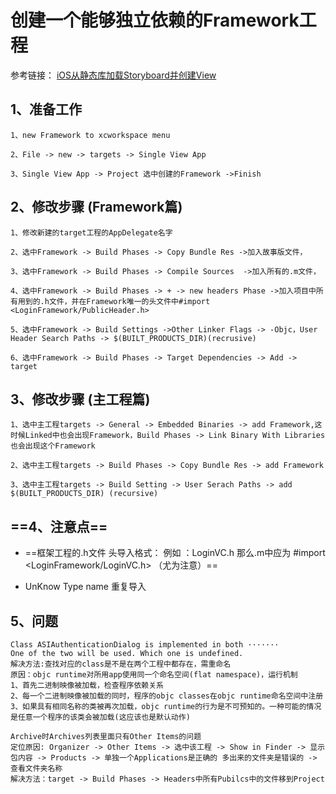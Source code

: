 # 创建一个能够独立依赖的Framework工程

参考链接：
[iOS从静态库加载Storyboard并创建View](https://www.jianshu.com/p/f2ffe8325519)


## 1、准备工作

```
1、new Framework to xcworkspace menu
```

```
2、File -> new -> targets -> Single View App
```

```
3、Single View App -> Project 选中创建的Framework ->Finish
```

## 2、修改步骤 (Framework篇)

```
1、修改新建的target工程的AppDelegate名字
```

```
2、选中Framework -> Build Phases -> Copy Bundle Res ->加入故事版文件，
```

```
3、选中Framework -> Build Phases -> Compile Sources  ->加入所有的.m文件，
```

```
4、选中Framework -> Build Phases -> + -> new headers Phase ->加入项目中所有用到的.h文件，并在Framework唯一的头文件中#import <LoginFramework/PublicHeader.h>
```

```
5、选中Framework -> Build Settings ->Other Linker Flags -> -Objc，User Header Search Paths -> $(BUILT_PRODUCTS_DIR)(recrusive)
```

```
6、选中Framework -> Build Phases -> Target Dependencies -> Add -> target
```

## 3、修改步骤 (主工程篇)

```
1、选中主工程targets -> General -> Embedded Binaries -> add Framework,这时候Linked中也会出现Framework，Build Phases -> Link Binary With Libraries也会出现这个Framework
```

```
2、选中主工程targets -> Build Phases -> Copy Bundle Res -> add Framework
```

```
3、选中主工程targets -> Build Setting -> User Serach Paths -> add $(BUILT_PRODUCTS_DIR) (recursive)
```


## ==4、注意点==
- ==框架工程的.h文件 头导入格式：
例如 ：LoginVC.h  那么.m中应为 #import <LoginFramework/LoginVC.h> （尤为注意）==

- UnKnow Type name  重复导入

## 5、问题

```
Class ASIAuthenticationDialog is implemented in both ·······
One of the two will be used. Which one is undefined.
解决方法:查找对应的class是不是在两个工程中都存在，需重命名
原因：objc runtime对所用app使用同一个命名空间(flat namespace)，运行机制
1、首先二进制映像被加载，检查程序依赖关系
2、每一个二进制映像被加载的同时，程序的objc classes在objc runtime命名空间中注册
3、如果具有相同名称的类被再次加载，objc runtime的行为是不可预知的。一种可能的情况是任意一个程序的该类会被加载(这应该也是默认动作)
```


```
Archive时Archives列表里面只有Other Items的问题
定位原因: Organizer -> Other Items -> 选中该工程 -> Show in Finder -> 显示包内容 -> Products -> 单独一个Applications是正确的 多出来的文件夹是错误的 ->  查看文件夹名称
解决方法：target -> Build Phases -> Headers中所有Pubilcs中的文件移到Project
```










